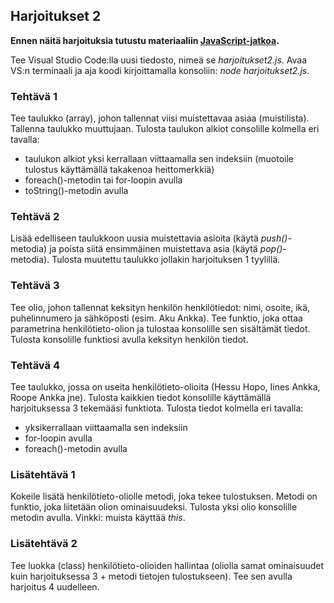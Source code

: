 ## Harjoitukset 2

**Ennen näitä harjoituksia tutustu materiaaliin [JavaScript-jatkoa](../js/jatkoa.html).**

Tee Visual Studio Code:lla uusi tiedosto, nimeä se *harjoitukset2.js*. Avaa VS:n terminaali ja aja koodi kirjoittamalla konsoliin: *node harjoitukset2.js*.

### Tehtävä 1

Tee taulukko (array), johon tallennat viisi muistettavaa asiaa (muistilista). Tallenna taulukko muuttujaan. Tulosta taulukon alkiot consolille kolmella eri tavalla:

- taulukon alkiot yksi kerrallaan viittaamalla sen indeksiin (muotoile tulostus käyttämällä takakenoa heittomerkkiä)
- foreach()-metodin tai for-loopin avulla
- toString()-metodin avulla

### Tehtävä 2

Lisää edelliseen taulukkoon uusia muistettavia asioita (käytä *push()*-metodia) ja poista siitä ensimmäinen muistettava asia (käytä *pop()*-metodia). Tulosta muutettu taulukko jollakin harjoituksen 1 tyylillä.

### Tehtävä 3

Tee olio, johon tallennat keksityn henkilön henkilötiedot: nimi, osoite, ikä, puhelinnumero ja sähköposti (esim. Aku Ankka). Tee funktio, joka ottaa parametrina henkilötieto-olion ja tulostaa konsolille sen sisältämät tiedot. Tulosta konsolille funktiosi avulla keksityn henkilön tiedot.

### Tehtävä 4

Tee taulukko, jossa on useita henkilötieto-olioita (Hessu Hopo, Iines Ankka, Roope Ankka jne). Tulosta kaikkien tiedot konsolille käyttämällä harjoituksessa 3 tekemääsi funktiota. Tulosta tiedot kolmella eri tavalla:

- yksikerrallaan viittaamalla sen indeksiin
- for-loopin avulla
- foreach()-metodin avulla

### Lisätehtävä 1

Kokeile lisätä henkilötieto-oliolle metodi, joka tekee tulostuksen. Metodi on funktio, joka liitetään olion ominaisuudeksi. Tulosta yksi olio konsolille metodin avulla. Vinkki: muista käyttää *this*.

### Lisätehtävä 2

Tee luokka (class) henkilötieto-olioiden hallintaa (oliolla samat ominaisuudet kuin harjoituksessa 3 + metodi tietojen tulostukseen). Tee sen avulla harjoitus 4 uudelleen.
